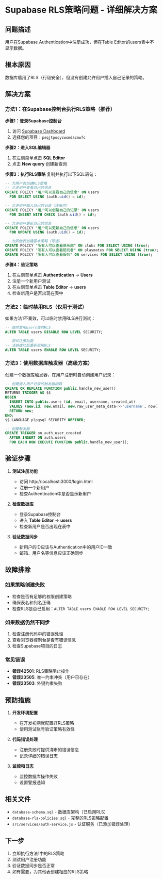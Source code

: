 # Supabase RLS策略问题 - 详细解决方案

## 问题描述
用户在Supabase Authentication中注册成功，但在Table Editor的users表中不显示数据。

## 根本原因
数据库启用了RLS（行级安全），但没有创建允许用户插入自己记录的策略。

## 解决方案

### 方法1：在Supabase控制台执行RLS策略（推荐）

**步骤1：登录Supabase控制台**
1. 访问 [Supabase Dashboard](https://supabase.com/dashboard)
2. 选择您的项目：`peqjtpoqycwxndacnwfc`

**步骤2：进入SQL编辑器**
1. 在左侧菜单点击 **SQL Editor**
2. 点击 **New query** 创建新查询

**步骤3：执行RLS策略**
复制并执行以下SQL语句：

```sql
-- 为用户表创建RLS策略
-- 允许用户查看自己的信息
CREATE POLICY "用户可以查看自己的信息" ON users
  FOR SELECT USING (auth.uid() = id);

-- 允许用户插入自己的记录（注册时）
CREATE POLICY "用户可以创建自己的记录" ON users
  FOR INSERT WITH CHECK (auth.uid() = id);

-- 允许用户更新自己的信息
CREATE POLICY "用户可以更新自己的信息" ON users
  FOR UPDATE USING (auth.uid() = id);

-- 为其他表创建基本策略（可选）
CREATE POLICY "所有人可以查看俱乐部" ON clubs FOR SELECT USING (true);
CREATE POLICY "所有人可以查看陪玩者" ON playmates FOR SELECT USING (true);
CREATE POLICY "所有人可以查看服务" ON services FOR SELECT USING (true);
```

**步骤4：验证策略**
1. 在左侧菜单点击 **Authentication** → **Users**
2. 注册一个新用户测试
3. 在左侧菜单点击 **Table Editor** → **users**
4. 检查新用户是否出现在表中

### 方法2：临时禁用RLS（仅用于测试）

如果方法1不奏效，可以临时禁用RLS进行测试：

```sql
-- 临时禁用users表的RLS
ALTER TABLE users DISABLE ROW LEVEL SECURITY;

-- 测试注册功能
-- 注册成功后重新启用RLS
ALTER TABLE users ENABLE ROW LEVEL SECURITY;
```

### 方法3：使用数据库触发器（高级方案）

创建一个数据库触发器，在用户注册时自动创建用户记录：

```sql
-- 创建插入用户记录的触发器函数
CREATE OR REPLACE FUNCTION public.handle_new_user()
RETURNS TRIGGER AS $$
BEGIN
  INSERT INTO public.users (id, email, username, created_at)
  VALUES (new.id, new.email, new.raw_user_meta_data->>'username', now());
  RETURN new;
END;
$$ LANGUAGE plpgsql SECURITY DEFINER;

-- 创建触发器
CREATE TRIGGER on_auth_user_created
  AFTER INSERT ON auth.users
  FOR EACH ROW EXECUTE FUNCTION public.handle_new_user();
```

## 验证步骤

1. **测试注册功能**
   - 访问 http://localhost:3000/login.html
   - 注册一个新用户
   - 检查Authentication中是否显示新用户

2. **检查数据库**
   - 登录Supabase控制台
   - 进入 **Table Editor** → **users**
   - 检查新用户是否出现在表中

3. **验证数据同步**
   - 新用户的ID应该与Authentication中的用户ID一致
   - 邮箱、用户名等信息应该正确同步

## 故障排除

### 如果策略创建失败
- 检查是否有足够的权限创建策略
- 确保表名和列名正确
- 检查RLS是否已启用：`ALTER TABLE users ENABLE ROW LEVEL SECURITY;`

### 如果数据仍然不同步
1. 检查注册代码中的错误处理
2. 查看浏览器控制台是否有错误信息
3. 检查Supabase项目的日志

### 常见错误
- **错误42501**: RLS策略阻止操作
- **错误23505**: 唯一约束冲突（用户已存在）
- **错误23503**: 外键约束失败

## 预防措施

1. **开发环境配置**
   - 在开发初期就配置好RLS策略
   - 使用测试账号验证策略有效性

2. **代码错误处理**
   - 注册失败时提供清晰的错误信息
   - 记录详细的错误日志

3. **监控和日志**
   - 监控数据库操作失败
   - 设置警报通知

## 相关文件

- `database-schema.sql` - 数据库架构（已启用RLS）
- `database-rls-policies.sql` - 完整的RLS策略配置
- `src/services/auth-service.js` - 认证服务（已添加错误处理）

## 下一步

1. 立即执行方法1中的RLS策略
2. 测试用户注册功能
3. 验证数据同步是否正常
4. 如有需要，为其他表创建相应的RLS策略